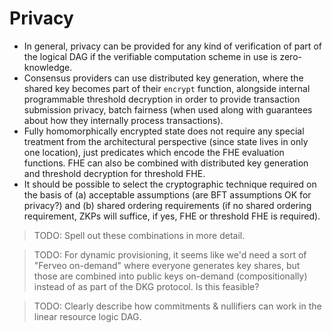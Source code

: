 # Privacy

- In general, privacy can be provided for any kind of verification of part of the logical DAG if the verifiable computation scheme in use is zero-knowledge.
- Consensus providers can use distributed key generation, where the shared key becomes part of their `encrypt` function, alongside internal programmable threshold decryption in order to provide transaction submission privacy, batch fairness (when used along with guarantees about how they internally process transactions). 
- Fully homomorphically encrypted state does not require any special treatment from the architectural perspective (since state lives in only one location), just predicates which encode the FHE evaluation functions. FHE can also be combined with distributed key generation and threshold decryption for threshold FHE.
- It should be possible to select the cryptographic technique required on the basis of (a) acceptable assumptions (are BFT assumptions OK for privacy?) and (b) shared ordering requirements (if no shared ordering requirement, ZKPs will suffice, if yes, FHE or threshold FHE is required).

> TODO: Spell out these combinations in more detail.

> TODO: For dynamic provisioning, it seems like we'd need a sort of "Ferveo on-demand" where everyone generates key shares, but those are combined into public keys on-demand (compositionally) instead of as part of the DKG protocol. Is this feasible?

> TODO: Clearly describe how commitments & nullifiers can work in the linear resource logic DAG.